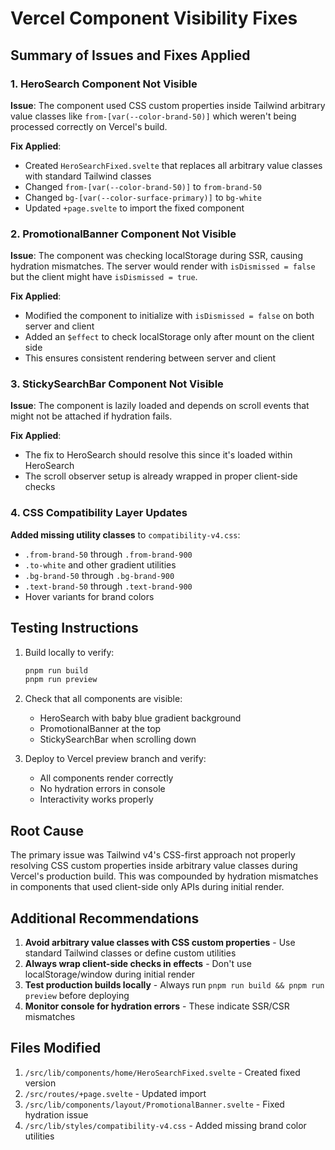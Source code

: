 # Vercel Component Visibility Fixes

## Summary of Issues and Fixes Applied

### 1. HeroSearch Component Not Visible

**Issue**: The component used CSS custom properties inside Tailwind arbitrary value classes like `from-[var(--color-brand-50)]` which weren't being processed correctly on Vercel's build.

**Fix Applied**:
- Created `HeroSearchFixed.svelte` that replaces all arbitrary value classes with standard Tailwind classes
- Changed `from-[var(--color-brand-50)]` to `from-brand-50`
- Changed `bg-[var(--color-surface-primary)]` to `bg-white`
- Updated `+page.svelte` to import the fixed component

### 2. PromotionalBanner Component Not Visible

**Issue**: The component was checking localStorage during SSR, causing hydration mismatches. The server would render with `isDismissed = false` but the client might have `isDismissed = true`.

**Fix Applied**:
- Modified the component to initialize with `isDismissed = false` on both server and client
- Added an `$effect` to check localStorage only after mount on the client side
- This ensures consistent rendering between server and client

### 3. StickySearchBar Component Not Visible

**Issue**: The component is lazily loaded and depends on scroll events that might not be attached if hydration fails.

**Fix Applied**:
- The fix to HeroSearch should resolve this since it's loaded within HeroSearch
- The scroll observer setup is already wrapped in proper client-side checks

### 4. CSS Compatibility Layer Updates

**Added missing utility classes** to `compatibility-v4.css`:
- `.from-brand-50` through `.from-brand-900`
- `.to-white` and other gradient utilities
- `.bg-brand-50` through `.bg-brand-900`
- `.text-brand-50` through `.text-brand-900`
- Hover variants for brand colors

## Testing Instructions

1. Build locally to verify:
   ```bash
   pnpm run build
   pnpm run preview
   ```

2. Check that all components are visible:
   - HeroSearch with baby blue gradient background
   - PromotionalBanner at the top
   - StickySearchBar when scrolling down

3. Deploy to Vercel preview branch and verify:
   - All components render correctly
   - No hydration errors in console
   - Interactivity works properly

## Root Cause

The primary issue was Tailwind v4's CSS-first approach not properly resolving CSS custom properties inside arbitrary value classes during Vercel's production build. This was compounded by hydration mismatches in components that used client-side only APIs during initial render.

## Additional Recommendations

1. **Avoid arbitrary value classes with CSS custom properties** - Use standard Tailwind classes or define custom utilities
2. **Always wrap client-side checks in effects** - Don't use localStorage/window during initial render
3. **Test production builds locally** - Always run `pnpm run build && pnpm run preview` before deploying
4. **Monitor console for hydration errors** - These indicate SSR/CSR mismatches

## Files Modified

1. `/src/lib/components/home/HeroSearchFixed.svelte` - Created fixed version
2. `/src/routes/+page.svelte` - Updated import
3. `/src/lib/components/layout/PromotionalBanner.svelte` - Fixed hydration issue
4. `/src/lib/styles/compatibility-v4.css` - Added missing brand color utilities